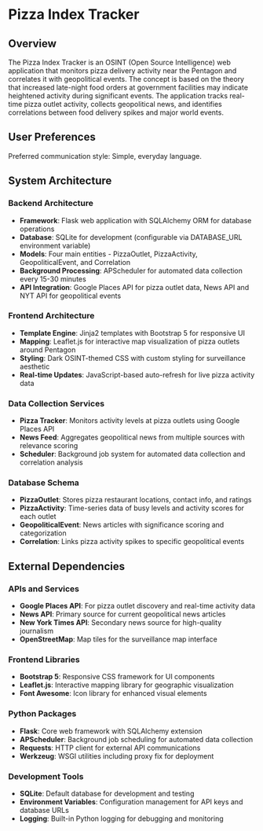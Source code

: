 # Pizza Index Tracker

## Overview

The Pizza Index Tracker is an OSINT (Open Source Intelligence) web application that monitors pizza delivery activity near the Pentagon and correlates it with geopolitical events. The concept is based on the theory that increased late-night food orders at government facilities may indicate heightened activity during significant events. The application tracks real-time pizza outlet activity, collects geopolitical news, and identifies correlations between food delivery spikes and major world events.

## User Preferences

Preferred communication style: Simple, everyday language.

## System Architecture

### Backend Architecture
- **Framework**: Flask web application with SQLAlchemy ORM for database operations
- **Database**: SQLite for development (configurable via DATABASE_URL environment variable)
- **Models**: Four main entities - PizzaOutlet, PizzaActivity, GeopoliticalEvent, and Correlation
- **Background Processing**: APScheduler for automated data collection every 15-30 minutes
- **API Integration**: Google Places API for pizza outlet data, News API and NYT API for geopolitical events

### Frontend Architecture
- **Template Engine**: Jinja2 templates with Bootstrap 5 for responsive UI
- **Mapping**: Leaflet.js for interactive map visualization of pizza outlets around Pentagon
- **Styling**: Dark OSINT-themed CSS with custom styling for surveillance aesthetic
- **Real-time Updates**: JavaScript-based auto-refresh for live pizza activity data

### Data Collection Services
- **Pizza Tracker**: Monitors activity levels at pizza outlets using Google Places API
- **News Feed**: Aggregates geopolitical news from multiple sources with relevance scoring
- **Scheduler**: Background job system for automated data collection and correlation analysis

### Database Schema
- **PizzaOutlet**: Stores pizza restaurant locations, contact info, and ratings
- **PizzaActivity**: Time-series data of busy levels and activity scores for each outlet
- **GeopoliticalEvent**: News articles with significance scoring and categorization
- **Correlation**: Links pizza activity spikes to specific geopolitical events

## External Dependencies

### APIs and Services
- **Google Places API**: For pizza outlet discovery and real-time activity data
- **News API**: Primary source for current geopolitical news articles
- **New York Times API**: Secondary news source for high-quality journalism
- **OpenStreetMap**: Map tiles for the surveillance map interface

### Frontend Libraries
- **Bootstrap 5**: Responsive CSS framework for UI components
- **Leaflet.js**: Interactive mapping library for geographic visualization
- **Font Awesome**: Icon library for enhanced visual elements

### Python Packages
- **Flask**: Core web framework with SQLAlchemy extension
- **APScheduler**: Background job scheduling for automated data collection
- **Requests**: HTTP client for external API communications
- **Werkzeug**: WSGI utilities including proxy fix for deployment

### Development Tools
- **SQLite**: Default database for development and testing
- **Environment Variables**: Configuration management for API keys and database URLs
- **Logging**: Built-in Python logging for debugging and monitoring